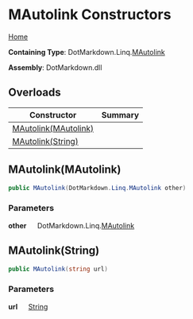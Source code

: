 # MAutolink Constructors

[Home](../../../../README.md)

**Containing Type**: DotMarkdown\.Linq\.[MAutolink](../README.md)

**Assembly**: DotMarkdown\.dll

## Overloads

| Constructor | Summary |
| ----------- | ------- |
| [MAutolink(MAutolink)](#DotMarkdown_Linq_MAutolink__ctor_DotMarkdown_Linq_MAutolink_) | |
| [MAutolink(String)](#DotMarkdown_Linq_MAutolink__ctor_System_String_) | |

## MAutolink\(MAutolink\) <a name="DotMarkdown_Linq_MAutolink__ctor_DotMarkdown_Linq_MAutolink_"></a>

```csharp
public MAutolink(DotMarkdown.Linq.MAutolink other)
```

### Parameters

**other** &emsp; DotMarkdown\.Linq\.[MAutolink](../README.md)

## MAutolink\(String\) <a name="DotMarkdown_Linq_MAutolink__ctor_System_String_"></a>

```csharp
public MAutolink(string url)
```

### Parameters

**url** &emsp; [String](https://docs.microsoft.com/en-us/dotnet/api/system.string)